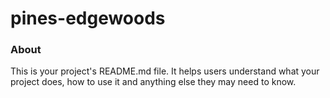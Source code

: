 pines-edgewoods
===============

### About

This is your project's README.md file. It helps users understand what your
project does, how to use it and anything else they may need to know.